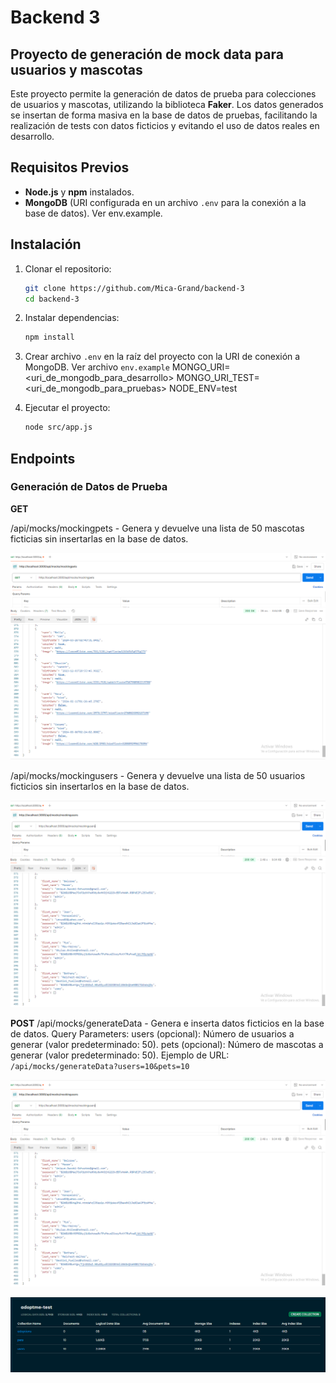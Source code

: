 # Backend 3
## Proyecto de generación de mock data para usuarios y mascotas

Este proyecto permite la generación de datos de prueba para colecciones de usuarios y mascotas, utilizando la biblioteca **Faker**. Los datos generados se insertan de forma masiva en la base de datos de pruebas, facilitando la realización de tests con datos ficticios y evitando el uso de datos reales en desarrollo.

## Requisitos Previos

- **Node.js** y **npm** instalados.
- **MongoDB** (URI configurada en un archivo `.env` para la conexión a la base de datos). Ver env.example. 

## Instalación

1. Clonar el repositorio:
   ```bash
   git clone https://github.com/Mica-Grand/backend-3
   cd backend-3
   ``` 
2. Instalar dependencias:
   ```bash
   npm install
   ```
3. Crear archivo `.env` en la raíz del proyecto con la URI de conexión a MongoDB. Ver archivo `env.example`
MONGO_URI=<uri_de_mongodb_para_desarrollo>
MONGO_URI_TEST=<uri_de_mongodb_para_pruebas>
NODE_ENV=test

4. Ejecutar el proyecto:
    ```bash
    node src/app.js
    ```
## Endpoints

### Generación de Datos de Prueba

**GET**

 /api/mocks/mockingpets -
 Genera y devuelve una lista de 50 mascotas ficticias sin insertarlas en la base de datos.

 ![screenshot de Postman. GET mockingpets](image.png)

/api/mocks/mockingusers  -
Genera y devuelve una lista de 50 usuarios ficticios sin insertarlos en la base de datos.

![screenshot de Postman. GET mockingusers](src/assets/img/image-1.png)

**POST**
/api/mocks/generateData  - Genera e inserta datos ficticios en la base de datos.
Query Parameters:
users (opcional): Número de usuarios a generar (valor predeterminado: 50).
pets (opcional): Número de mascotas a generar (valor predeterminado: 50).
Ejemplo de URL: `/api/mocks/generateData?users=10&pets=10`

![screenshot de Postman. generateData](src/assets/img/image-1.png)

![screenshot de Postman. Mongo Atlas](src/assets/img/image-3.png)

 

